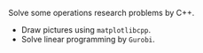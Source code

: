 Solve some operations research problems by C++.

- Draw pictures using `matplotlibcpp`.
- Solve linear programming by `Gurobi`.